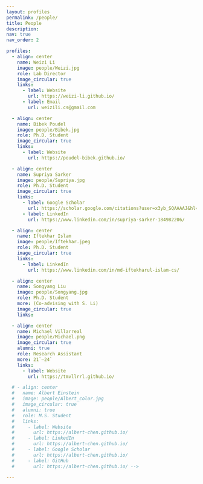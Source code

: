 ```yaml
---
layout: profiles
permalink: /people/
title: People
description: 
nav: true
nav_order: 2

profiles:
  - align: center
    name: Weizi Li
    image: people/Weizi.jpg
    role: Lab Director
    image_circular: true 
    links: 
      - label: Website
        url: https://weizi-li.github.io/
      - label: Email
        url: weizili.cs@gmail.com

  - align: center
    name: Bibek Poudel
    image: people/Bibek.jpg
    role: Ph.D. Student
    image_circular: true 
    links:
      - label: Website
        url: https://poudel-bibek.github.io/

  - align: center
    name: Supriya Sarker
    image: people/Supriya.jpg
    role: Ph.D. Student
    image_circular: true 
    links:
      - label: Google Scholar
        url: https://scholar.google.com/citations?user=x3yb_SQAAAAJ&hl=en&oi=ao
      - label: LinkedIn
        url: https://www.linkedin.com/in/supriya-sarker-184982206/

  - align: center
    name: Iftekhar Islam
    image: people/Iftekhar.jpeg
    role: Ph.D. Student
    image_circular: true 
    links: 
      - label: LinkedIn
        url: https://www.linkedin.com/in/md-iftekharul-islam-cs/

  - align: center
    name: Songyang Liu
    image: people/Songyang.jpg
    role: Ph.D. Student 
    more: (Co-advising with S. Li)
    image_circular: true 
    links:

  - align: center
    name: Michael Villarreal
    image: people/Michael.png
    image_circular: true
    alumni: true 
    role: Research Assistant
    more: 21`–24`
    links:
      - label: Website
        url: https://tmvllrrl.github.io/

  # - align: center
  #   name: Albert Einstein
  #   image: people/Albert_color.jpg
  #   image_circular: true
  #   alumni: true 
  #   role: M.S. Student
  #   links:
  #     - label: Website
  #       url: https://albert-chen.github.io/
  #     - label: LinkedIn
  #       url: https://albert-chen.github.io/
  #     - label: Google Scholar
  #       url: https://albert-chen.github.io/
  #     - label: GitHub
  #       url: https://albert-chen.github.io/ -->

---
```


